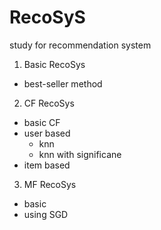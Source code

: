 # RecoSyS
study for recommendation system

1. Basic RecoSys
  - best-seller method

2. CF RecoSys
  - basic CF
  - user based 
    - knn
    - knn with significane
  - item based

3. MF RecoSys
  - basic
  - using SGD
